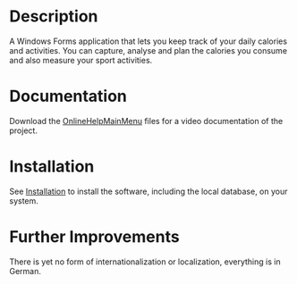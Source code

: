 Description
==========
A Windows Forms application that lets you keep track of your daily calories and activities. You can capture, analyse and plan the calories you consume and also measure your sport activities.

Documentation
==========
Download the [OnlineHelpMainMenu](/OnlineHelpMainMenu) files for a video documentation of the project.

Installation
==========
See [Installation](/Installation) to install the software, including the local database, on your system.

Further Improvements
==========
There is yet no form of internationalization or localization, everything is in German.
